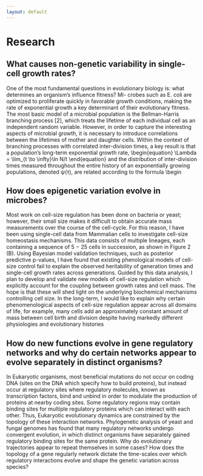 ```yaml
---
layout: default
---
```

# Research


<div class="chart"></div>
  <script type="module">
  import {Runtime, Inspector} from "https://cdn.jsdelivr.net/npm/@observablehq/runtime@4/dist/runtime.js";
  import define from "https://api.observablehq.com/@elevien/spatial-growth.js?v=3";
  (new Runtime).module(define, name => {
    if (name === "chart") return Inspector.into(".chart")();
  });
  </script>

  
## What causes non-genetic variability in single-cell growth rates?

One of the most fundamental questions in evolutionary biology is: what determines an organism’s influence fitness? Mi- crobes such as E. coli are optimized to proliferate quickly in favorable growth conditions, making the rate of exponential growth a key determinant of their evolutionary fitness. The most basic model of a microbial population is the Bellman-Harris branching process [2], which treats the lifetime of each individual cell as an independent random variable. However, in order to capture the interesting aspects of microbial growth, it is necessary to introduce correlations between the lifetimes of mother and daughter cells. Within the context of branching processes with correlated inter-division times, a key result is that a population’s long-term exponential growth rate,
\begin{equation}
\Lambda = \lim_{t \to \infty}\ln N/t
\end{equation} and the distribution of inter-division times measured throughout the entire history of an exponentially growing populations, denoted ψ(τ), are related according to the formula
\begin

## How does epigenetic variation evolve in microbes?

Most work on cell-size regulation has been done on bacteria or yeast; however, their small size makes it difficult to obtain accurate mass measurements over the course of the cell-cycle. For this reason, I have been using single-cell data from Mammalian cells to investigate cell-size homeostasis mechanisms.
This data consists of multiple lineages, each containing a sequence of 5 − 25 cells in succession, as shown in Figure 2 (B). Using Bayesian model validation techniques, such as posterior predictive p-values, I have found that existing phenological models of cell-size control fail to explain the observed heritability of generation times and single-cell growth rates across generations. Guided by this data analysis, I plan to develop and validate new models of cell-size regulation which explicitly account for the coupling between growth rates and cell mass. The hope is that these will shed light on the underlying biochemical mechanisms controlling cell size. In the long-term, I would like to explain why certain phenomenological aspects of cell-size regulation appear across all domains of life, for example, many cells add an approximately constant amount of mass between cell birth and division despite having markedly different physiologies and evolutionary histories

## How do new functions evolve in gene regulatory networks and why do certain networks appear to evolve separately in distinct organisms?

In Eukaryotic organisms, most beneficial mutations do not occur on coding DNA (sites on the DNA which specify how to build proteins), but instead occur at regulatory sites where regulatory molecules, known as transcription factors, bind and unbind in order to modulate the production of proteins at nearby coding sites. Some regulatory regions may contain binding sites for multiple regulatory proteins which can interact with each other. Thus, Eukaryotic evolutionary dynamics are constrained by the topology of these interaction networks. Phylogenetic analysis of yeast and fungal genomes has found that many regulatory networks undergo convergent evolution, in which distinct organisms have separately gained regulatory binding sites for the same protein. Why do evolutionary trajectories appear to repeat themselves in some cases? How does the topology of a gene regularly network dictate the time-scales over which regulatory interactions evolve and shape the genetic variation across species?
